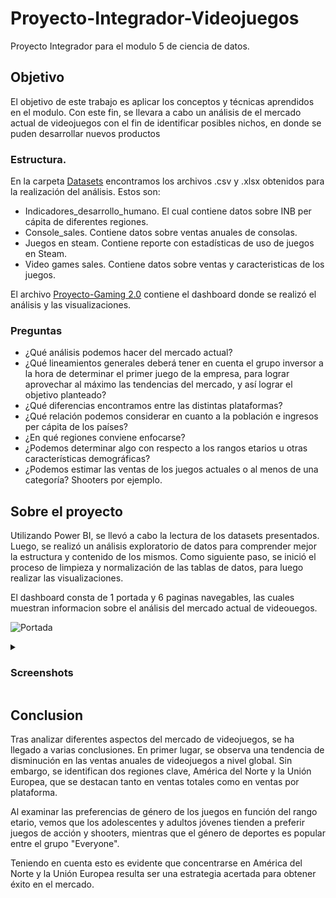 # Proyecto-Integrador-Videojuegos
Proyecto Integrador para el modulo 5 de ciencia de datos.


## Objetivo

El objetivo de este trabajo es aplicar los conceptos y técnicas aprendidos en el modulo. Con este fin, se llevara a cabo un análisis de el mercado actual de videojuegos con el fin de identificar posibles nichos, en donde se puden desarrollar nuevos productos

### Estructura.

En la carpeta [Datasets](https://github.com/pablongrs/Proyecto-Integrador-Videojuegos/tree/main/Datasets) encontramos los archivos .csv y .xlsx obtenidos para la realización del análisis. Estos son:
- Indicadores_desarrollo_humano. El cual contiene datos sobre INB per cápita de diferentes regiones.
- Console_sales. Contiene datos sobre ventas anuales de consolas.
- Juegos en steam. Contiene reporte con estadísticas de uso de juegos en Steam.
- Video games sales. Contiene datos sobre ventas y caracteristicas de los juegos.

El archivo [Proyecto-Gaming 2.0](https://github.com/pablongrs/Proyecto-Integrador-Videojuegos/blob/main/Proyecto-Gaming%202.0.pbix) contiene el dashboard donde se realizó el análisis y las visualizaciones.

### Preguntas

- ¿Qué análisis podemos hacer del mercado actual?
- ¿Qué lineamientos generales deberá tener en cuenta el grupo inversor a la hora de determinar el primer juego de la empresa, para lograr aprovechar al máximo las tendencias del mercado, y así lograr el objetivo planteado?
- ¿Qué diferencias encontramos entre las distintas plataformas?
- ¿Qué relación podemos considerar en cuanto a la población e ingresos per cápita de los países?
- ¿En qué regiones conviene enfocarse?
- ¿Podemos determinar algo con respecto a los rangos etarios u otras características demográficas?
- ¿Podemos estimar las ventas de los juegos actuales o al menos de una categoría? Shooters por ejemplo.

## Sobre el proyecto

Utilizando Power BI, se llevó a cabo la lectura de los datasets presentados. Luego, se realizó un análisis exploratorio de datos para comprender mejor la estructura y contenido de los mismos. Como siguiente paso, se inició el proceso de limpieza y normalización de las tablas de datos, para luego realizar las visualizaciones.

El dashboard consta de 1 portada y 6 paginas navegables, las cuales muestran informacion sobre el análisis del mercado actual de videouegos.

![Portada](https://github.com/pablongrs/Proyecto-Integrador-Videojuegos/blob/main/portada.jpg)

<details>
<summary>  <h3> Screenshots </h3> </summary>
<br>

<img src="https://github.com/pablongrs/Proyecto-Integrador-Videojuegos/blob/main/img/Pregunta%201.jpg" alt="Pregunta 1">
  <br>
  <img src="https://github.com/pablongrs/Proyecto-Integrador-Videojuegos/blob/main/img/Pregunta%202.jpg" alt="Pregunta 2">
  <br>
  <img src="https://github.com/pablongrs/Proyecto-Integrador-Videojuegos/blob/main/img/Pregunt%203.jpg" alt="Pregunta 3">
  <br>
  <img src="https://github.com/pablongrs/Proyecto-Integrador-Videojuegos/blob/main/img/Pregunta%204.jpg" alt="Pregunta 4">
  <br>
  <img src="https://github.com/pablongrs/Proyecto-Integrador-Videojuegos/blob/main/img/Pregunta%205.jpg" alt="Pregunta 5">
  <br>
  <img src="https://github.com/pablongrs/Proyecto-Integrador-Videojuegos/blob/main/img/Pregunta%206.jpg" alt="Pregunta 6">
</details>

## Conclusion

Tras analizar diferentes aspectos del mercado de videojuegos, se ha llegado a varias conclusiones. En primer lugar, se observa una tendencia de disminución en las ventas anuales de videojuegos a nivel global. Sin embargo, se identifican dos regiones clave, América del Norte y la Unión Europea, que se destacan tanto en ventas totales como en ventas por plataforma.

Al examinar las preferencias de género de los juegos en función del rango etario, vemos que los adolescentes y adultos jóvenes tienden a preferir juegos de acción y shooters, mientras que el género de deportes es popular entre el grupo "Everyone".

Teniendo en cuenta esto es evidente que concentrarse en América del Norte y la Unión Europea resulta ser una estrategia acertada para obtener éxito en el mercado.
